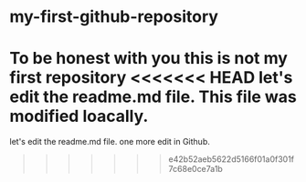 # my-first-github-repository
To be honest with you this is not my first repository
<<<<<<< HEAD
let's edit the readme.md file. This file was modified loacally.
=======
let's edit the readme.md file. one more edit in Github.
>>>>>>> e42b52aeb5622d5166f01a0f301f7c68e0ce7a1b
